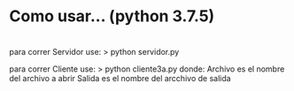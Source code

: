 #
# Como usar... (python 3.7.5)
#
para correr Servidor use:
	> python servidor.py

para correr Cliente use:
	> python cliente3a.py <archivo> <archivo>
donde:
	Archivo es el nombre del archivo a abrir
	Salida es el nombre del arcchivo de salida

